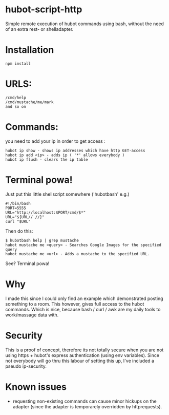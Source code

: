 hubot-script-http
=================

Simple remote execution of hubot commands using bash,
without the need of an extra rest- or shelladapter.

# Installation

    npm install

# URLS:

    /cmd/help
    /cmd/mustache/me/mark
    and so on

# Commands:

you need to add your ip in order to get access :

    hubot ip show - shows ip addresses which have http GET-access 
    hubot ip add <ip> - adds ip ( '*' allows everybody )
    hubot ip flush - clears the ip table

# Terminal powa!

Just put this little shellscript somewhere ('hubotbash' e.g.)

    #!/bin/bash 
    PORT=5555
    URL="http://localhost:$PORT/cmd/$*"
    URL="${URL// //}"
    curl "$URL"
    
Then do this:

    $ hubotbash help | grep mustache
    hubot mustache me <query> - Searches Google Images for the specified query 
    hubot mustache me <url> - Adds a mustache to the specified URL.

See? Terminal powa!

# Why

I made this since I could only find an example which demonstrated
posting something to a room.
This however, gives full access to the hubot commands.
Which is nice, because bash / curl / awk are my daily tools
to work/massage data with.

# Security 

This is a proof of concept, therefore its not totally secure when you are 
not using https + hubot's express authentication (using env variables).
Since not everybody will go thru this labour of setting this up, I've included
 a pseudo ip-security.

# Known issues

* requesting non-existing commands can cause minor hickups on the adapter (since the adapter is temporarely overridden by httprequests).
